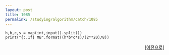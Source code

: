 ```yaml
---
layout: post
title: 1085
permalink: /studying/algorithm/catch/1085
---
```


```
h,b,c,s = map(int,input().split())
print("{:.1f} MB".format((h*b*c*s)/(2**20)/8))

```
  
    
    
<div style="text-align: right"> <a href = 'https://namhyo01.github.io/studying/algorithm/catch'> [이전으로] </a> </div>
